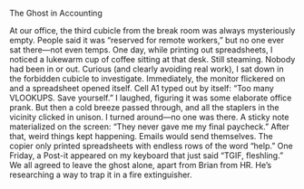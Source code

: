 The Ghost in Accounting 

At our office, the third cubicle from the break room was always mysteriously empty. People said it was “reserved for remote workers,” but no one ever sat there—not even temps. One day, while printing out spreadsheets, I noticed a lukewarm cup of coffee sitting at that desk. Still steaming. Nobody had been in or out. Curious (and clearly avoiding real work), I sat down in the forbidden cubicle to investigate. Immediately, the monitor flickered on and a spreadsheet opened itself. Cell A1 typed out by itself: “Too many VLOOKUPS. Save yourself.” I laughed, figuring it was some elaborate office prank. But then a cold breeze passed through, and all the staplers in the vicinity clicked in unison. I turned around—no one was there. A sticky note materialized on the screen: “They never gave me my final paycheck.” After that, weird things kept happening. Emails would send themselves. The copier only printed spreadsheets with endless rows of the word “help.” One Friday, a Post-it appeared on my keyboard that just said “TGIF, fleshling.” We all agreed to leave the ghost alone, apart from Brian from HR. He’s researching a way to trap it in a fire extinguisher.